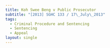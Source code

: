 ```yaml
---
title: Koh Swee Beng v Public Prosecutor
subtitle: "[2013] SGHC 133 / 17\_July\_2013"
tags:
  - Criminal Procedure and Sentencing
  - Sentencing
  - Appeal
layout: single
---
```


